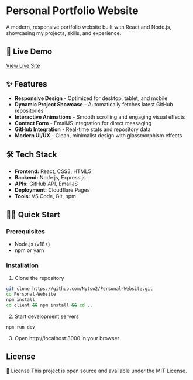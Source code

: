# Personal Portfolio Website

A modern, responsive portfolio website built with React and Node.js, showcasing my projects, skills, and experience.

## 🚀 Live Demo

[View Live Site](https://luiscoronelrivera.com)

## ✨ Features

- **Responsive Design** - Optimized for desktop, tablet, and mobile
- **Dynamic Project Showcase** - Automatically fetches latest GitHub repositories
- **Interactive Animations** - Smooth scrolling and engaging visual effects
- **Contact Form** - EmailJS integration for direct messaging
- **GitHub Integration** - Real-time stats and repository data
- **Modern UI/UX** - Clean, minimalist design with glassmorphism effects

## 🛠️ Tech Stack

- **Frontend:** React, CSS3, HTML5
- **Backend:** Node.js, Express.js
- **APIs:** GitHub API, EmailJS
- **Deployment:** Cloudflare Pages
- **Tools:** VS Code, Git, npm

## 🏃‍♂️ Quick Start

### Prerequisites
- Node.js (v18+)
- npm or yarn

### Installation

1. Clone the repository
```bash
git clone https://github.com/Nytso2/Personal-Website.git
cd Personal-Website
npm install
cd client && npm install && cd ..
```
2. Start development servers
```bash
npm run dev
```
3. Open http://localhost:3000 in your browser
## License
📝 License
This project is open source and available under the MIT License.
